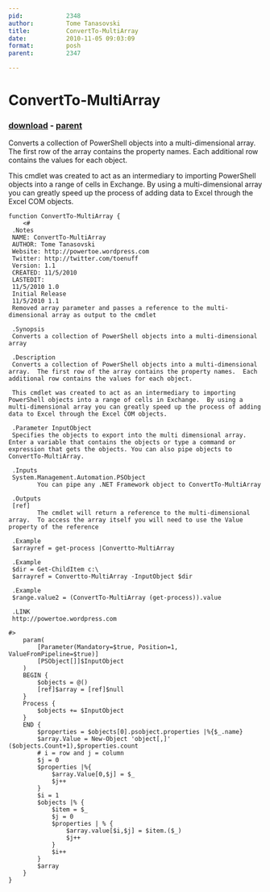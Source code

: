 ```yaml
---
pid:            2348
author:         Tome Tanasovski
title:          ConvertTo-MultiArray
date:           2010-11-05 09:03:09
format:         posh
parent:         2347

---
```


# ConvertTo-MultiArray

### [download](Scripts\2348.ps1) - [parent](Scripts\2347.md)

 Converts a collection of PowerShell objects into a multi-dimensional array.  The first row of the array contains the property names.  Each additional row contains the values for each object.
 
 This cmdlet was created to act as an intermediary to importing PowerShell objects into a range of cells in Exchange.  By using a multi-dimensional array you can greatly speed up the process of adding data to Excel through the Excel COM objects.

```posh
function ConvertTo-MultiArray {
    <#
 .Notes
 NAME: ConvertTo-MultiArray
 AUTHOR: Tome Tanasovski
 Website: http://powertoe.wordpress.com
 Twitter: http://twitter.com/toenuff
 Version: 1.1
 CREATED: 11/5/2010
 LASTEDIT:
 11/5/2010 1.0
 Initial Release
 11/5/2010 1.1
 Removed array parameter and passes a reference to the multi-dimensional array as output to the cmdlet

 .Synopsis
 Converts a collection of PowerShell objects into a multi-dimensional array

 .Description
 Converts a collection of PowerShell objects into a multi-dimensional array.  The first row of the array contains the property names.  Each additional row contains the values for each object.
 
 This cmdlet was created to act as an intermediary to importing PowerShell objects into a range of cells in Exchange.  By using a multi-dimensional array you can greatly speed up the process of adding data to Excel through the Excel COM objects.

 .Parameter InputObject
 Specifies the objects to export into the multi dimensional array.  Enter a variable that contains the objects or type a command or expression that gets the objects. You can also pipe objects to ConvertTo-MultiArray.

 .Inputs
 System.Management.Automation.PSObject
        You can pipe any .NET Framework object to ConvertTo-MultiArray

 .Outputs
 [ref]
        The cmdlet will return a reference to the multi-dimensional array.  To access the array itself you will need to use the Value property of the reference

 .Example
 $arrayref = get-process |Convertto-MultiArray

 .Example
 $dir = Get-ChildItem c:\
 $arrayref = Convertto-MultiArray -InputObject $dir
 
 .Example
 $range.value2 = (ConvertTo-MultiArray (get-process)).value

 .LINK
 http://powertoe.wordpress.com

#>
    param(
        [Parameter(Mandatory=$true, Position=1, ValueFromPipeline=$true)]
        [PSObject[]]$InputObject
    )
    BEGIN {
        $objects = @()
        [ref]$array = [ref]$null
    }
    Process {
        $objects += $InputObject        
    }
    END {
        $properties = $objects[0].psobject.properties |%{$_.name}
        $array.Value = New-Object 'object[,]' ($objects.Count+1),$properties.count
        # i = row and j = column
        $j = 0
        $properties |%{
            $array.Value[0,$j] = $_
            $j++
        }
        $i = 1
        $objects |% {
            $item = $_
            $j = 0
            $properties | % {
                $array.value[$i,$j] = $item.($_)
                $j++
            }
            $i++
        }
        $array
    }    
}

```
